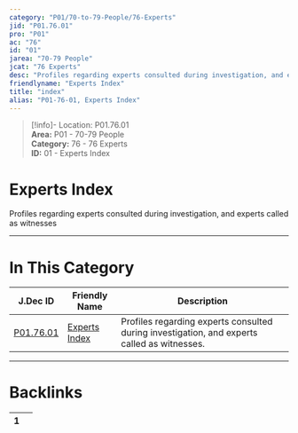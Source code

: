 ```yaml
---  
category: "P01/70-to-79-People/76-Experts"  
jid: "P01.76.01"  
pro: "P01"  
ac: "76"  
id: "01"  
jarea: "70-79 People"  
jcat: "76 Experts"  
desc: "Profiles regarding experts consulted during investigation, and experts called as witnesses."  
friendlyname: "Experts Index"  
title: "index"  
alias: "P01-76-01, Experts Index"  
---  
```

>[!info]- Location: P01.76.01  
>**Area:** P01 - 70-79 People  
>**Category:** 76 - 76 Experts  
>**ID:** 01 - Experts Index  
  
# Experts Index  
  
Profiles regarding experts consulted during investigation, and experts called as witnesses  
   
  
  
---  
# In This Category  
  
| J.Dec ID                                                              | Friendly Name                                                             | Description                                                                                 |  
| --------------------------------------------------------------------- | ------------------------------------------------------------------------- | ------------------------------------------------------------------------------------------- |  
| [P01.76.01](index.md) | [Experts Index](index.md) | Profiles regarding experts consulted during investigation, and experts called as witnesses. |  
  
  
---  
# Backlinks  
<div><table class="dataview table-view-table"><thead class="table-view-thead"><tr class="table-view-tr-header"><th class="table-view-th"><span></span><span class="dataview small-text">1</span></th><th class="table-view-th"><span></span></th></tr></thead><tbody class="table-view-tbody"></tbody></table></div>